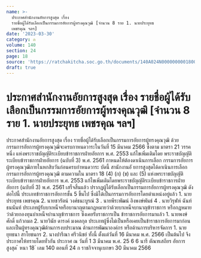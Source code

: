 ```yaml
---
name: >-
  ประกาศสำนักงานอัยการสูงสุด เรื่อง
  รายชื่อผู้ได้รับเลือกเป็นกรรมการอัยการผู้ทรงคุณวุฒิ [จำนวน 8 ราย 1. นายประยุทธ
  เพชรคุณ ฯลฯ]
date: '2023-03-30'
category: ก
volume: 140
section: 24
page: 18
source: 'https://ratchakitcha.soc.go.th/documents/140A024N0000000001800.pdf'
draft: true
---
```


# ประกาศสำนักงานอัยการสูงสุด เรื่อง รายชื่อผู้ได้รับเลือกเป็นกรรมการอัยการผู้ทรงคุณวุฒิ [จำนวน 8 ราย 1. นายประยุทธ เพชรคุณ ฯลฯ]

ประกาศสำนักงานอัยการสูงสุด เรื่อง รายชื่อผู้ได้รับเลือกเป็นกรรมการอัยการผู้ทรงคุณวุฒิ ด้วยกรรมการอัยการผู้ทรงคุณวุฒิจะครบกาหนดวาระในวันที่ 15 มีนาคม 2566 ซึ่งตาม มาตรา 21 วรรคหนึ่ง แห่งพระราชบัญญัติระเบียบข้าราชการฝ่ายอัยการ พ.ศ. 2553 แก้ไขเพิ่มเติมโดย พระราชบัญญัติระเบียบข้าราชการฝ่ายอัยการ (ฉบับที่ 3) พ.ศ. 2561 กาหนดให้ต้องดาเนินการเลือก กรรมการอัยการผู้ทรงคุณวุฒิภายในหกสิบวันก่อนครบกำหนดวาระ บัดนี้ สานักงานอั ยการสูงสุดได้ดาเนินการเลือกกรรมการอัยการผู้ทรงคุณวุฒิ ตามความใน มาตรา 18 (4) (ก) (ข) และ (5) แห่งพระราชบัญญัติระเบียบข้าราชการฝ่ายอัยการ พ.ศ. 2553 แก้ไขเพิ่มเติมโดยพระราชบัญญัติระเบียบข้าราชการฝ่ายอัยการ (ฉบับที่ 3) พ.ศ. 2561 เสร็จสิ้นแล้ว ปรากฏผู้ได้รับเลือกเป็นกรรมการอัยการผู้ทรงคุณวุฒิ ดังต่อไปนี้ ประเภทข้าราชการอัยการชั้น 5 ขึ้นไป ซึ่งมิได้เป็นกรรมการอัยการโดยตำแหน่งอยู่แล้ว 1. นายประยุทธ เพชรคุณ 2. นายชวรัตน์ วงศ์ธนะบูรณ์ 3 . นายพีระพัฒน์ อิงพงษ์พันธ์ 4 . นายวิรุฬห์ ฉันท์ธนนันท์ ประเภทผู้รับบาเหน็จหรือบานาญตามกฎหมายว่าด้วยบาเหน็จบานาญข้าราชการ หรือกฎหมาย ว่าด้วยกองทุนบำเหน็จบำนาญข้าราชการ ซึ่งเคยรับราชการเป็น ข้าราชการอัยการมาแล้ว 1. นายพงษ์ศักดิ์ แก้วกมล 2. นายวินัย ดารงค์ มงคลกุล ประเภทผู้ซึ่งไม่เป็นหรือเคยเป็นข้าราชการอัยการมาก่อนและเป็นผู้ทรงคุณวุฒิด้านการงบประมาณ ด้านการพัฒนาองค์กร หรือด้านการบริหารจัดการ 1. นายยุทธนา สาโยชนกร 2. นางปารีณา ศรีวนิชย์ ทั้งนี้ ตั้งแต่วันที่ 16 มีนาคม พ.ศ. 2566 เป็นต้นไป จึงประกาศให้ทราบโดยทั่วกัน ประกาศ ณ วันที่ 1 3 มีนาคม พ.ศ. 25 6 6 นารี ตัณฑเสถียร อัยการสูงสุด ้ หนา 18 ่ เลม 140 ตอนที่ 24 ก ราชกิจจานุเบกษา 30 มีนาคม 2566
